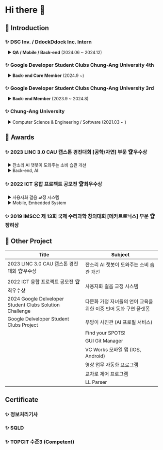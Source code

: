 # Hi there 👋

## 📌 Introduction
### ✨ DSC Inv. / DdockDdock Inc. Intern  
&nbsp; ▶️ **QA / Mobile / Back-end** (2024.06 ~ 2024.12)  

### ✨ Google Developer Student Clubs Chung-Ang University 4th   
&nbsp; ▶️ **Back-end Core Member** (2024.9 ~)  

### ✨ Google Developer Student Clubs Chung-Ang University 3rd   
&nbsp; ▶️ **Back-end Member** (2023.9 ~ 2024.8)  

### ✨ Chung-Ang University   
&nbsp; ▶️ Computer Science & Engineering / Software (2021.03 ~ )

## 📌 Awards
### ✨ **2023 LINC 3.0 CAU 캡스톤 경진대회 [공학/자연] 부문 🏆우수상**   
&nbsp; ▶️ 잔소리 AI 챗봇이 도와주는 소비 습관 개선  
&nbsp; ▶️ Back-end, AI  

### ✨ **2022 ICT 융합 프로젝트 공모전 🏆최우수상**   
&nbsp; ▶️ 사용자화 걸음 교정 시스템   
&nbsp; ▶️ Mobile, Embedded System  

### ✨ **2019 IMSCC 제 13회 국제 수리과학 창의대회 [메카트로닉스] 부문 🏆장려상**  


## 📌 Other Project
|Title|Subject|
|---|---|
|2023 LINC 3.0 CAU 캡스톤 경진대회 🏆우수상|잔소리 AI 챗봇이 도와주는 소비 습관 개선|
|2022 ICT 융합 프로젝트 공모전 🏆최우수상 |사용자화 걸음 교정 시스템|
|2024 Google Delveloper Student Clubs Solution Challenge|다문화 가정 자녀들의 언어 교육을 위한 이중 언어 동화 구연 플랫폼|
|Google Delveloper Student Clubs Project|푸앙이 사진관 (AI 프로필 서비스)|
||Find your SPOTS!|
||GUI Git Manager|
||VC Works 모바일 앱 (IOS, Android)|
||영상 업무 자동화 프로그램|
||교차로 제어 프로그램|
||LL Parser|

## Certificate
### ✨ 정보처리기사  
### ✨ SQLD  
### ✨ TOPCIT 수준3 (Competent)  

<!--
**alsrudrl1220/alsrudrl1220** is a ✨ _special_ ✨ repository because its `README.md` (this file) appears on your GitHub profile.

Here are some ideas to get you started:

- 🔭 I’m currently working on ...
- 🌱 I’m currently learning ...
- 👯 I’m looking to collaborate on ...
- 🤔 I’m looking for help with ...
- 💬 Ask me about ...
- 📫 How to reach me: ...
- 😄 Pronouns: ...
- ⚡ Fun fact: ...


|Period|Title|Subject|
|------|---|---|
|23.09 ~ 23.12|2023 LINC 3.0 CAU 캡스톤 경진대회 🏆우수상|잔소리 AI 챗봇이 도와주는 소비 습관 개선|
|22.01 ~ 22.04|2022 ICT 융합 프로젝트 공모전 🏆최우수상 |사용자화 걸음 교정 시스템|
|24.01 ~ 24.02|2024 Google Delveloper Student Clubs Solution Challenge|다문화 가정 자녀들의 언어 교육을 위한 이중 언어 동화 구연 플랫폼|
|24.07 ~ 24.09|Google Delveloper Student Clubs|푸앙이 사진관 (AI 프로필 서비스)|
|23.11 ~ 24.12||Find your SPOTS!|
|23.04 ~ 23.06||GUI Git Manager|
|24.09 ~ 24.12||VC Works 모바일 앱 (IOS, Android)|
|24.07||영상 업무 자동화 프로그램|
|23.05||교차로 제어 프로그램|
|22.11||LL Parser|


CECOM
GDSC
chAOS
CLUG


[![Top Langs](https://github-readme-stats.vercel.app/api/top-langs/?username=alsrudrl1220)](https://github.com/anuraghazra/github-readme-stats)

-->
